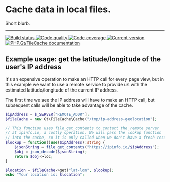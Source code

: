 Cache data in local files.
==========================

Short blurb.

***

<a href="https://github.com/PhpGt/FileCache/actions" target="_blank">
	<img src="https://badge.status.php.gt/filecache-build.svg" alt="Build status" />
</a>
<a href="https://app.codacy.com/gh/PhpGt/FileCache" target="_blank">
	<img src="https://badge.status.php.gt/filecache-quality.svg" alt="Code quality" />
</a>
<a href="https://app.codecov.io/gh/PhpGt/FileCache" target="_blank">
	<img src="https://badge.status.php.gt/filecache-coverage.svg" alt="Code coverage" />
</a>
<a href="https://packagist.org/packages/PhpGt/FileCache" target="_blank">
	<img src="https://badge.status.php.gt/filecache-version.svg" alt="Current version" />
</a>
<a href="http://www.php.gt/filecache" target="_blank">
	<img src="https://badge.status.php.gt/filecache-docs.svg" alt="PHP.Gt/FileCache documentation" />
</a>

## Example usage: get the latitude/longitude of the user's IP address

It's an expensive operation to make an HTTP call for every page view, but in this example we want to use a remote service to provide us with the estimated latitude/longitude of the current IP address.

The first time we see the IP address will have to make an HTTP call, but subsequent calls will be able to take advantage of the cache.

```php
$ipAddress = $_SERVER["REMOTE_ADDR"];
$fileCache = new Gt\FileCache\Cache("/tmp/ip-address-geolocation");

// This function uses file_get_contents to contact the remote server
// at ipinfo.io, a costly operation. We will pass the lookup function
// into the cache, so it is only called when we don't have a fresh result.
$lookup = function()use($ipAddress):string {
	$jsonString = file_get_contents("https://ipinfo.io/$ipAddress");
	$obj = json_decode($jsonString);
	return $obj->loc;
}

$location = $fileCache->get("lat-lon", $lookup);
echo "Your location is: $location";
```
